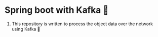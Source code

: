 # Spring boot with Kafka 🔖

1. This repository is written to process the object data over the network 
using Kafka 🧈